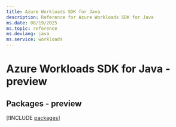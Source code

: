 ```yaml
---
title: Azure Workloads SDK for Java
description: Reference for Azure Workloads SDK for Java
ms.date: 08/19/2025
ms.topic: reference
ms.devlang: java
ms.service: workloads
---
```

# Azure Workloads SDK for Java - preview
## Packages - preview
[!INCLUDE [packages](workloads-index.md)]